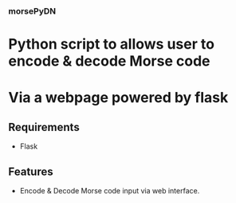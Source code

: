 ### morsePyDN
# Python script to allows user to encode & decode Morse code
# Via a webpage powered by flask 

## Requirements
- Flask

## Features
- Encode & Decode Morse code input via web interface.